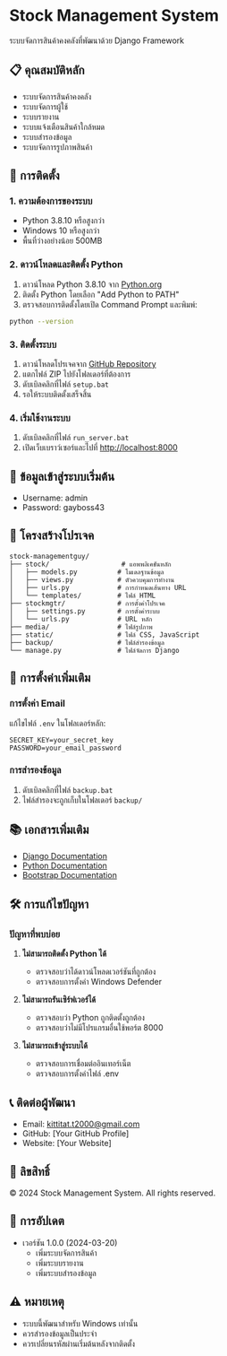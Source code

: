 # Stock Management System

ระบบจัดการสินค้าคงคลังที่พัฒนาด้วย Django Framework

## 📋 คุณสมบัติหลัก

- ระบบจัดการสินค้าคงคลัง
- ระบบจัดการผู้ใช้
- ระบบรายงาน
- ระบบแจ้งเตือนสินค้าใกล้หมด
- ระบบสำรองข้อมูล
- ระบบจัดการรูปภาพสินค้า

## 🚀 การติดตั้ง

### 1. ความต้องการของระบบ
- Python 3.8.10 หรือสูงกว่า
- Windows 10 หรือสูงกว่า
- พื้นที่ว่างอย่างน้อย 500MB

### 2. ดาวน์โหลดและติดตั้ง Python
1. ดาวน์โหลด Python 3.8.10 จาก [Python.org](https://www.python.org/downloads/release/python-3810/)
2. ติดตั้ง Python โดยเลือก "Add Python to PATH"
3. ตรวจสอบการติดตั้งโดยเปิด Command Prompt และพิมพ์:
```bash
python --version
```

### 3. ติดตั้งระบบ
1. ดาวน์โหลดโปรเจคจาก [GitHub Repository](https://github.com/yourusername/stock-management)
2. แตกไฟล์ ZIP ไปยังโฟลเดอร์ที่ต้องการ
3. ดับเบิลคลิกที่ไฟล์ `setup.bat`
4. รอให้ระบบติดตั้งเสร็จสิ้น

### 4. เริ่มใช้งานระบบ
1. ดับเบิลคลิกที่ไฟล์ `run_server.bat`
2. เปิดเว็บเบราว์เซอร์และไปที่ [http://localhost:8000](http://localhost:8000)

## 👤 ข้อมูลเข้าสู่ระบบเริ่มต้น
- Username: admin
- Password: gayboss43

## 📁 โครงสร้างโปรเจค
```
stock-managementguy/
├── stock/                  # แอพพลิเคชันหลัก
│   ├── models.py          # โมเดลฐานข้อมูล
│   ├── views.py           # ตัวควบคุมการทำงาน
│   ├── urls.py            # การกำหนดเส้นทาง URL
│   └── templates/         # ไฟล์ HTML
├── stockmgtr/             # การตั้งค่าโปรเจค
│   ├── settings.py        # การตั้งค่าระบบ
│   └── urls.py            # URL หลัก
├── media/                 # ไฟล์รูปภาพ
├── static/                # ไฟล์ CSS, JavaScript
├── backup/                # ไฟล์สำรองข้อมูล
└── manage.py              # ไฟล์จัดการ Django
```

## 🔧 การตั้งค่าเพิ่มเติม

### การตั้งค่า Email
แก้ไขไฟล์ `.env` ในโฟลเดอร์หลัก:
```
SECRET_KEY=your_secret_key
PASSWORD=your_email_password
```

### การสำรองข้อมูล
1. ดับเบิลคลิกที่ไฟล์ `backup.bat`
2. ไฟล์สำรองจะถูกเก็บในโฟลเดอร์ `backup/`

## 📚 เอกสารเพิ่มเติม
- [Django Documentation](https://docs.djangoproject.com/en/3.2/)
- [Python Documentation](https://docs.python.org/3.8/)
- [Bootstrap Documentation](https://getbootstrap.com/docs/4.6/)

## 🛠️ การแก้ไขปัญหา

### ปัญหาที่พบบ่อย
1. **ไม่สามารถติดตั้ง Python ได้**
   - ตรวจสอบว่าได้ดาวน์โหลดเวอร์ชันที่ถูกต้อง
   - ตรวจสอบการตั้งค่า Windows Defender

2. **ไม่สามารถรันเซิร์ฟเวอร์ได้**
   - ตรวจสอบว่า Python ถูกติดตั้งถูกต้อง
   - ตรวจสอบว่าไม่มีโปรแกรมอื่นใช้พอร์ต 8000

3. **ไม่สามารถเข้าสู่ระบบได้**
   - ตรวจสอบการเชื่อมต่ออินเทอร์เน็ต
   - ตรวจสอบการตั้งค่าไฟล์ .env

## 📞 ติดต่อผู้พัฒนา
- Email: kittitat.t2000@gmail.com
- GitHub: [Your GitHub Profile]
- Website: [Your Website]

## 📄 ลิขสิทธิ์
© 2024 Stock Management System. All rights reserved.

## 🔄 การอัปเดต
- เวอร์ชัน 1.0.0 (2024-03-20)
  - เพิ่มระบบจัดการสินค้า
  - เพิ่มระบบรายงาน
  - เพิ่มระบบสำรองข้อมูล

## ⚠️ หมายเหตุ
- ระบบนี้พัฒนาสำหรับ Windows เท่านั้น
- ควรสำรองข้อมูลเป็นประจำ
- ควรเปลี่ยนรหัสผ่านเริ่มต้นหลังจากติดตั้ง
